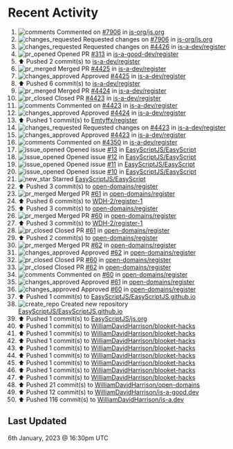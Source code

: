 # Recent Activity

<!--RECENT_ACTIVITY:start-->
1. ![comments](https://cdn.jsdelivr.net/gh/Readme-Workflows/Readme-Icons@main/icons/octicons/Comment.svg) Commented on [#7906](https://github.com/js-org/js.org/pull/7906#discussion_r1063410052) in [js-org/js.org](https://github.com/js-org/js.org)<br>
2. ![changes_requested](https://cdn.jsdelivr.net/gh/Readme-Workflows/Readme-Icons@main/icons/octicons/RequestedChanges.svg) Requested changes on [#7906](https://github.com/js-org/js.org/pull/7906#pullrequestreview-1238798303) in [js-org/js.org](https://github.com/js-org/js.org)<br>
3. ![changes_requested](https://cdn.jsdelivr.net/gh/Readme-Workflows/Readme-Icons@main/icons/octicons/RequestedChanges.svg) Requested changes on [#4426](https://github.com/is-a-dev/register/pull/4426#pullrequestreview-1238791804) in [is-a-dev/register](https://github.com/is-a-dev/register)<br>
4. ![pr_opened](https://cdn.jsdelivr.net/gh/Readme-Workflows/Readme-Icons@main/icons/octicons/PullRequestOpened.svg) Opened PR [#313](https://github.com/is-a-good-dev/register/pull/313) in [is-a-good-dev/register](https://github.com/is-a-good-dev/register)<br>
5. ⬆️ Pushed 2 commit(s) to [is-a-dev/register](https://github.com/is-a-dev/register)<br>
6. ![pr_merged](https://cdn.jsdelivr.net/gh/Readme-Workflows/Readme-Icons@main/icons/octicons/PullRequestMerged.svg) Merged PR [#4425](https://github.com/is-a-dev/register/pull/4425) in [is-a-dev/register](https://github.com/is-a-dev/register)<br>
7. ![changes_approved](https://cdn.jsdelivr.net/gh/Readme-Workflows/Readme-Icons@main/icons/octicons/ApprovedChanges.svg) Approved [#4425](https://github.com/is-a-dev/register/pull/4425#pullrequestreview-1238766864) in [is-a-dev/register](https://github.com/is-a-dev/register)<br>
8. ⬆️ Pushed 6 commit(s) to [is-a-dev/register](https://github.com/is-a-dev/register)<br>
9. ![pr_merged](https://cdn.jsdelivr.net/gh/Readme-Workflows/Readme-Icons@main/icons/octicons/PullRequestMerged.svg) Merged PR [#4424](https://github.com/is-a-dev/register/pull/4424) in [is-a-dev/register](https://github.com/is-a-dev/register)<br>
10. ![pr_closed](https://cdn.jsdelivr.net/gh/Readme-Workflows/Readme-Icons@main/icons/octicons/PullRequestClosed.svg) Closed PR [#4423](https://github.com/is-a-dev/register/pull/4423) in [is-a-dev/register](https://github.com/is-a-dev/register)<br>
11. ![comments](https://cdn.jsdelivr.net/gh/Readme-Workflows/Readme-Icons@main/icons/octicons/Comment.svg) Commented on [#4423](https://github.com/is-a-dev/register/pull/4423#issuecomment-1373547456) in [is-a-dev/register](https://github.com/is-a-dev/register)<br>
12. ![changes_approved](https://cdn.jsdelivr.net/gh/Readme-Workflows/Readme-Icons@main/icons/octicons/ApprovedChanges.svg) Approved [#4424](https://github.com/is-a-dev/register/pull/4424#pullrequestreview-1238759838) in [is-a-dev/register](https://github.com/is-a-dev/register)<br>
13. ⬆️ Pushed 1 commit(s) to [Emtyffx/register](https://github.com/Emtyffx/register)<br>
14. ![changes_requested](https://cdn.jsdelivr.net/gh/Readme-Workflows/Readme-Icons@main/icons/octicons/RequestedChanges.svg) Requested changes on [#4423](https://github.com/is-a-dev/register/pull/4423#pullrequestreview-1238759189) in [is-a-dev/register](https://github.com/is-a-dev/register)<br>
15. ![changes_approved](https://cdn.jsdelivr.net/gh/Readme-Workflows/Readme-Icons@main/icons/octicons/ApprovedChanges.svg) Approved [#4423](https://github.com/is-a-dev/register/pull/4423#pullrequestreview-1238759019) in [is-a-dev/register](https://github.com/is-a-dev/register)<br>
16. ![comments](https://cdn.jsdelivr.net/gh/Readme-Workflows/Readme-Icons@main/icons/octicons/Comment.svg) Commented on [#4350](https://github.com/is-a-dev/register/pull/4350#discussion_r1063383969) in [is-a-dev/register](https://github.com/is-a-dev/register)<br>
17. ![issue_opened](https://cdn.jsdelivr.net/gh/Readme-Workflows/Readme-Icons@main/icons/octicons/IssueOpened.svg) Opened issue [#13](https://github.com/EasyScriptJS/EasyScript/issues/13) in [EasyScriptJS/EasyScript](https://github.com/EasyScriptJS/EasyScript)<br>
18. ![issue_opened](https://cdn.jsdelivr.net/gh/Readme-Workflows/Readme-Icons@main/icons/octicons/IssueOpened.svg) Opened issue [#12](https://github.com/EasyScriptJS/EasyScript/issues/12) in [EasyScriptJS/EasyScript](https://github.com/EasyScriptJS/EasyScript)<br>
19. ![issue_opened](https://cdn.jsdelivr.net/gh/Readme-Workflows/Readme-Icons@main/icons/octicons/IssueOpened.svg) Opened issue [#11](https://github.com/EasyScriptJS/EasyScript/issues/11) in [EasyScriptJS/EasyScript](https://github.com/EasyScriptJS/EasyScript)<br>
20. ![issue_opened](https://cdn.jsdelivr.net/gh/Readme-Workflows/Readme-Icons@main/icons/octicons/IssueOpened.svg) Opened issue [#10](https://github.com/EasyScriptJS/EasyScript/issues/10) in [EasyScriptJS/EasyScript](https://github.com/EasyScriptJS/EasyScript)<br>
21. ![new_star](https://cdn.jsdelivr.net/gh/Readme-Workflows/Readme-Icons@main/icons/octicons/StarredRepositoryYellow.svg) Starred [EasyScriptJS/EasyScript](https://github.com/EasyScriptJS/EasyScript)<br>
22. ⬆️ Pushed 3 commit(s) to [open-domains/register](https://github.com/open-domains/register)<br>
23. ![pr_merged](https://cdn.jsdelivr.net/gh/Readme-Workflows/Readme-Icons@main/icons/octicons/PullRequestMerged.svg) Merged PR [#61](https://github.com/open-domains/register/pull/61) in [open-domains/register](https://github.com/open-domains/register)<br>
24. ⬆️ Pushed 6 commit(s) to [WDH-2/register-1](https://github.com/WDH-2/register-1)<br>
25. ⬆️ Pushed 3 commit(s) to [open-domains/register](https://github.com/open-domains/register)<br>
26. ![pr_merged](https://cdn.jsdelivr.net/gh/Readme-Workflows/Readme-Icons@main/icons/octicons/PullRequestMerged.svg) Merged PR [#60](https://github.com/open-domains/register/pull/60) in [open-domains/register](https://github.com/open-domains/register)<br>
27. ⬆️ Pushed 3 commit(s) to [WDH-2/register-1](https://github.com/WDH-2/register-1)<br>
28. ![pr_closed](https://cdn.jsdelivr.net/gh/Readme-Workflows/Readme-Icons@main/icons/octicons/PullRequestClosed.svg) Closed PR [#61](https://github.com/open-domains/register/pull/61) in [open-domains/register](https://github.com/open-domains/register)<br>
29. ⬆️ Pushed 2 commit(s) to [open-domains/register](https://github.com/open-domains/register)<br>
30. ![pr_merged](https://cdn.jsdelivr.net/gh/Readme-Workflows/Readme-Icons@main/icons/octicons/PullRequestMerged.svg) Merged PR [#62](https://github.com/open-domains/register/pull/62) in [open-domains/register](https://github.com/open-domains/register)<br>
31. ![changes_approved](https://cdn.jsdelivr.net/gh/Readme-Workflows/Readme-Icons@main/icons/octicons/ApprovedChanges.svg) Approved [#62](https://github.com/open-domains/register/pull/62#pullrequestreview-1238608116) in [open-domains/register](https://github.com/open-domains/register)<br>
32. ![pr_closed](https://cdn.jsdelivr.net/gh/Readme-Workflows/Readme-Icons@main/icons/octicons/PullRequestClosed.svg) Closed PR [#60](https://github.com/open-domains/register/pull/60) in [open-domains/register](https://github.com/open-domains/register)<br>
33. ![pr_closed](https://cdn.jsdelivr.net/gh/Readme-Workflows/Readme-Icons@main/icons/octicons/PullRequestClosed.svg) Closed PR [#62](https://github.com/open-domains/register/pull/62) in [open-domains/register](https://github.com/open-domains/register)<br>
34. ![comments](https://cdn.jsdelivr.net/gh/Readme-Workflows/Readme-Icons@main/icons/octicons/Comment.svg) Commented on [#60](https://github.com/open-domains/register/pull/60#issuecomment-1373413981) in [open-domains/register](https://github.com/open-domains/register)<br>
35. ![changes_approved](https://cdn.jsdelivr.net/gh/Readme-Workflows/Readme-Icons@main/icons/octicons/ApprovedChanges.svg) Approved [#61](https://github.com/open-domains/register/pull/61#pullrequestreview-1238606152) in [open-domains/register](https://github.com/open-domains/register)<br>
36. ![changes_approved](https://cdn.jsdelivr.net/gh/Readme-Workflows/Readme-Icons@main/icons/octicons/ApprovedChanges.svg) Approved [#60](https://github.com/open-domains/register/pull/60#pullrequestreview-1238605702) in [open-domains/register](https://github.com/open-domains/register)<br>
37. ⬆️ Pushed 1 commit(s) to [EasyScriptJS/EasyScriptJS.github.io](https://github.com/EasyScriptJS/EasyScriptJS.github.io)<br>
38. ![create_repo](https://cdn.jsdelivr.net/gh/Readme-Workflows/Readme-Icons@main/icons/octicons/Repository.svg) Created new repository [EasyScriptJS/EasyScriptJS.github.io](https://github.com/EasyScriptJS/EasyScriptJS.github.io)<br>
39. ⬆️ Pushed 1 commit(s) to [EasyScriptJS/js.org](https://github.com/EasyScriptJS/js.org)<br>
40. ⬆️ Pushed 1 commit(s) to [WilliamDavidHarrison/blooket-hacks](https://github.com/WilliamDavidHarrison/blooket-hacks)<br>
41. ⬆️ Pushed 1 commit(s) to [WilliamDavidHarrison/blooket-hacks](https://github.com/WilliamDavidHarrison/blooket-hacks)<br>
42. ⬆️ Pushed 1 commit(s) to [WilliamDavidHarrison/blooket-hacks](https://github.com/WilliamDavidHarrison/blooket-hacks)<br>
43. ⬆️ Pushed 1 commit(s) to [WilliamDavidHarrison/blooket-hacks](https://github.com/WilliamDavidHarrison/blooket-hacks)<br>
44. ⬆️ Pushed 1 commit(s) to [WilliamDavidHarrison/blooket-hacks](https://github.com/WilliamDavidHarrison/blooket-hacks)<br>
45. ⬆️ Pushed 1 commit(s) to [WilliamDavidHarrison/blooket-hacks](https://github.com/WilliamDavidHarrison/blooket-hacks)<br>
46. ⬆️ Pushed 1 commit(s) to [WilliamDavidHarrison/blooket-hacks](https://github.com/WilliamDavidHarrison/blooket-hacks)<br>
47. ⬆️ Pushed 1 commit(s) to [WilliamDavidHarrison/blooket-hacks](https://github.com/WilliamDavidHarrison/blooket-hacks)<br>
48. ⬆️ Pushed 21 commit(s) to [WilliamDavidHarrison/open-domains](https://github.com/WilliamDavidHarrison/open-domains)<br>
49. ⬆️ Pushed 12 commit(s) to [WilliamDavidHarrison/is-a-good.dev](https://github.com/WilliamDavidHarrison/is-a-good.dev)<br>
50. ⬆️ Pushed 116 commit(s) to [WilliamDavidHarrison/is-a.dev](https://github.com/WilliamDavidHarrison/is-a.dev)<br>
<!--RECENT_ACTIVITY:end-->

## Last Updated
<!--RECENT_ACTIVITY:last_update-->
6th January, 2023 @ 16:30pm UTC
<!--RECENT_ACTIVITY:last_update_end-->
